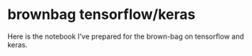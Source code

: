 # brownbag tensorflow/keras
Here is the notebook I've prepared for the brown-bag on tensorflow and keras. 
